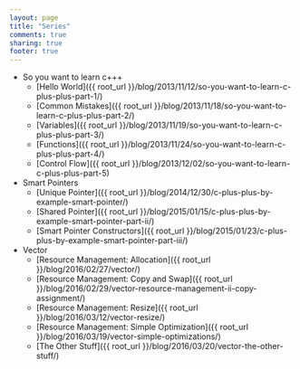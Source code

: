 ```yaml
---
layout: page
title: "Series"
comments: true
sharing: true
footer: true
---
```


* So you want to learn c+++
    * [Hello World]({{ root_url }}/blog/2013/11/12/so-you-want-to-learn-c-plus-plus-part-1/)
    * [Common Mistakes]({{ root_url }}/blog/2013/11/18/so-you-want-to-learn-c-plus-plus-part-2/)
    * [Variables]({{ root_url }}/blog/2013/11/19/so-you-want-to-learn-c-plus-plus-part-3/)
    * [Functions]({{ root_url }}/blog/2013/11/24/so-you-want-to-learn-c-plus-plus-part-4/)
    * [Control Flow]({{ root_url }}/blog/2013/12/02/so-you-want-to-learn-c-plus-plus-part-5)
* Smart Pointers
    * [Unique Pointer]({{ root_url }}/blog/2014/12/30/c-plus-plus-by-example-smart-pointer/)
    * [Shared Pointer]({{ root_url }}/blog/2015/01/15/c-plus-plus-by-example-smart-pointer-part-ii/)
    * [Smart Pointer Constructors]({{ root_url }}/blog/2015/01/23/c-plus-plus-by-example-smart-pointer-part-iii/)
* Vector
    * [Resource Management: Allocation]({{ root_url }}/blog/2016/02/27/vector/)
    * [Resource Management: Copy and Swap]({{ root_url }}/blog/2016/02/29/vector-resource-management-ii-copy-assignment/)
    * [Resource Management: Resize]({{ root_url }}/blog/2016/03/12/vector-resize/)
    * [Resource Management: Simple Optimization]({{ root_url }}/blog/2016/03/19/vector-simple-optimizations/)
    * [The Other Stuff]({{ root_url }}/blog/2016/03/20/vector-the-other-stuff/)

